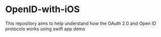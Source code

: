 # OpenID-with-iOS
This repository aims to help understand how the OAuth 2.0 and Open ID protocols works using swift app demo
